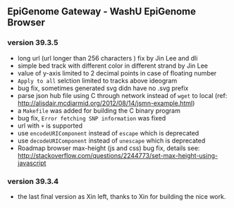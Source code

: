 ## EpiGenome Gateway - WashU EpiGenome Browser

### version 39.3.5
* long url (url longer than 256 characters ) fix by Jin Lee and dli
* simple bed track with different color in different strand  by Jin Lee
* value of y-axis limited to 2 decimal points in case of floating number
* `Apply to all` selction limited to tracks above ideogram
* bug fix, sometimes generated svg didn have no .svg prefix
* parse json hub file using C through network instead of `wget` to local (ref: http://alisdair.mcdiarmid.org/2012/08/14/jsmn-example.html)
* a `Makefile` was added for building the C binary program
* bug fix, `Error fetching SNP information` was fixed
* url with `+` is supported
* use `encodeURIComponent` instead of `escape` which is deprecated
* use `decodeURIComponent` instead of `unescape` which is deprecated
* Roadmap browser max-height (js and css) bug fix, details see: http://stackoverflow.com/questions/2244773/set-max-height-using-javascript

### version 39.3.4
* the last final version as Xin left, thanks to Xin for building the nice work. 
